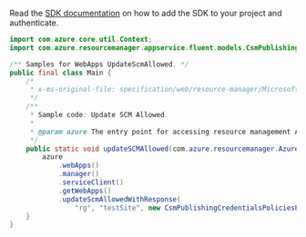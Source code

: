 Read the [SDK documentation](https://github.com/Azure/azure-sdk-for-java/blob/azure-resourcemanager_2.15.0/sdk/resourcemanager/azure-resourcemanager/README.md) on how to add the SDK to your project and authenticate.

```java
import com.azure.core.util.Context;
import com.azure.resourcemanager.appservice.fluent.models.CsmPublishingCredentialsPoliciesEntityInner;

/** Samples for WebApps UpdateScmAllowed. */
public final class Main {
    /*
     * x-ms-original-file: specification/web/resource-manager/Microsoft.Web/stable/2021-03-01/examples/UpdatePublishingCredentialsPolicy.json
     */
    /**
     * Sample code: Update SCM Allowed.
     *
     * @param azure The entry point for accessing resource management APIs in Azure.
     */
    public static void updateSCMAllowed(com.azure.resourcemanager.AzureResourceManager azure) {
        azure
            .webApps()
            .manager()
            .serviceClient()
            .getWebApps()
            .updateScmAllowedWithResponse(
                "rg", "testSite", new CsmPublishingCredentialsPoliciesEntityInner().withAllow(true), Context.NONE);
    }
}
```
